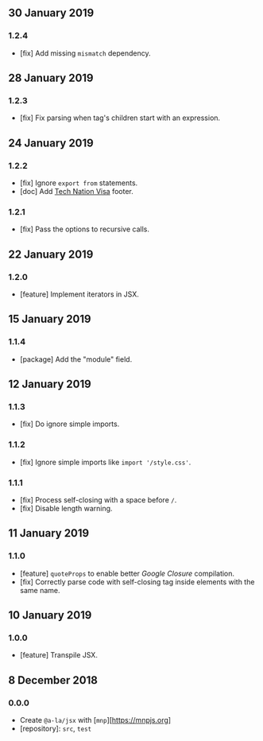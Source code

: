## 30 January 2019

### 1.2.4

- [fix] Add missing `mismatch` dependency.

## 28 January 2019

### 1.2.3

- [fix] Fix parsing when tag's children start with an expression.

## 24 January 2019

### 1.2.2

- [fix] Ignore `export from` statements.
- [doc] Add [Tech Nation Visa](https://www.technation.sucks) footer.

### 1.2.1

- [fix] Pass the options to recursive calls.

## 22 January 2019

### 1.2.0

- [feature] Implement iterators in JSX.

## 15 January 2019

### 1.1.4

- [package] Add the "module" field.

## 12 January 2019

### 1.1.3

- [fix] Do ignore simple imports.

### 1.1.2

- [fix] Ignore simple imports like `import '/style.css'`.

### 1.1.1

- [fix] Process self-closing with a space before `/`.
- [fix] Disable length warning.

## 11 January 2019

### 1.1.0

- [feature] `quoteProps` to enable better _Google Closure_ compilation.
- [fix] Correctly parse code with self-closing tag inside elements with the same name.

## 10 January 2019

### 1.0.0

- [feature] Transpile JSX.

## 8 December 2018

### 0.0.0

- Create `@a-la/jsx` with [`mnp`][https://mnpjs.org]
- [repository]: `src`, `test`
